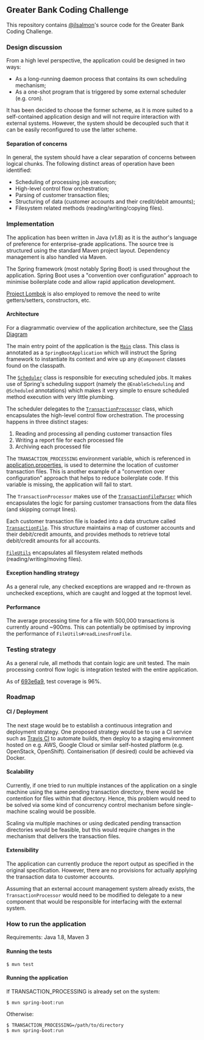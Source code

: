 ## Greater Bank Coding Challenge

This repository contains [@jlsalmon](https://github.com/jlsalmon)'s source code 
for the Greater Bank Coding Challenge.

### Design discussion

From a high level perspective, the application could be designed in two ways:

- As a long-running daemon process that contains its own scheduling mechanism;
- As a one-shot program that is triggered by some external scheduler (e.g. cron).

It has been decided to choose the former scheme, as it is more suited to a
self-contained application design and will not require interaction with external
systems. However, the system should be decoupled such that it can be easily
reconfigured to use the latter scheme.

#### Separation of concerns

In general, the system should have a clear separation of concerns between logical
chunks. The following distinct areas of operation have been identified:

- Scheduling of processing job execution;
- High-level control flow orchestration;
- Parsing of customer transaction files;
- Structuring of data (customer accounts and their credit/debit amounts);
- Filesystem related methods (reading/writing/copying files).

### Implementation

The application has been written in Java (v1.8) as it is the author's language 
of preference for enterprise-grade applications. The source tree is structured using 
the standard Maven project layout. Dependency management is also handled via Maven.

The Spring framework (most notably Spring Boot) is used throughout the application.
Spring Boot uses a "convention over configuration" approach to minimise boilerplate code
and allow rapid application development.

[Project Lombok](https://projectlombok.org/features/index.html)
is also employed to remove the need to write getters/setters, constructors, etc.

#### Architecture

For a diagrammatic overview of the application architecture, see the 
[Class Diagram](docs/class-diagram.pdf)

The main entry point of the application is the 
[`Main`](src/main/java/au/com/greater/transaction/Main.java) class. This class is
annotated as a `SpringBootApplication` which will instruct the Spring framework to 
instantiate its context and wire up any `@Component` classes found on the classpath.

The [`Scheduler`](src/main/java/au/com/greater/transaction/Scheduler.java) class is
responsible for executing scheduled jobs. It makes use of Spring's scheduling support
(namely the `@EnableScheduling` and `@Scheduled` annotations) which makes it very simple 
to ensure scheduled method execution with very little plumbing.

The scheduler delegates to the 
[`TransactionProcessor`](src/main/java/au/com/greater/transaction/TransactionProcessor.java)
class, which encapsulates the high-level control flow orchestration. The processing happens 
in three distinct stages:

1. Reading and processing all pending customer transaction files
2. Writing a report file for each processed file
3. Archiving each processed file

The `TRANSACTION_PROCESSING` environment variable, which is referenced in 
[application.properties](src/main/resources/application.properties), is used to determine
the location of customer transaction files. This is another example of a "convention over
configuration" approach that helps to reduce boilerplate code. If this variable is missing,
the application will fail to start.

The `TransactionProcessor` makes use of the 
[`TransactionFileParser`](src/main/java/au/com/greater/transaction/parser/TransactionFileParser.java)
which encapsulates the logic for parsing customer transactions from the data files 
(and skipping corrupt lines).

Each customer transaction file is loaded into a data structure called 
[`TransactionFile`](src/main/java/au/com/greater/transaction/model/TransactionFile.java).
This structure maintains a map of customer accounts and their debit/credit amounts, and
provides methods to retrieve total debit/credit amounts for all accounts.

[`FileUtils`](src/main/java/au/com/greater/transaction/utils/FileUtils.java) encapsulates
all filesystem related methods (reading/writing/moving files).

#### Exception handling strategy

As a general rule, any checked exceptions are wrapped and re-thrown as unchecked 
exceptions, which are caught and logged at the topmost level.

#### Performance

The average processing time for a file with 500,000 transactions is currently around
~900ms. This can potentially be optimised by improving the performance of 
`FileUtils#readLinesFromFile`. 

### Testing strategy 

As a general rule, all methods that contain logic are unit tested. The main processing 
control flow logic is integration tested with the entire application.

As of [693e6a9](https://github.com/jlsalmon/greater-challenge/commit/693e6a9cf588f708a93e35953a649182875cefe8), 
test coverage is 96%.

### Roadmap

#### CI / Deployment
The next stage would be to establish a continuous integration and deployment strategy. One 
proposed strategy would be to use a CI service such as [Travis CI](https://travis-ci.org/)
to automate builds, then deploy to a staging environment hosted on e.g. AWS, Google Cloud 
or similar self-hosted platform (e.g. OpenStack, OpenShift). Containerisation (if desired) 
could be achieved via Docker.

#### Scalability

Currently, if one tried to run multiple instances of the application on a single machine
using the same pending transaction directory, there would be contention for files within
that directory. Hence, this problem would need to be solved via some kind of concurrency
control mechanism before single-machine scaling would be possible.

Scaling via multiple machines or using dedicated pending transaction directories would be
feasible, but this would require changes in the mechanism that delivers the transaction
files.

#### Extensibility

The application can currently produce the report output as specified in the original
specification. However, there are no provisions for actually applying the transaction
data to customer accounts. 

Assuming that an external account management system already exists, the 
`TransactionProcessor` would need to be modified to delegate to a new component that would
be responsible for interfacing with the external system.

### How to run the application

Requirements: Java 1.8, Maven 3

#### Running the tests

```
$ mvn test
```

#### Running the application

If TRANSACTION_PROCESSING is already set on the system:

```
$ mvn spring-boot:run
```

Otherwise:

```
$ TRANSACTION_PROCESSING=/path/to/directory
$ mvn spring-boot:run
```